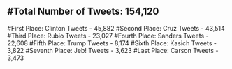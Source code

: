 #Total Number of Tweets: 154,120 
---
#First Place: Clinton Tweets - 45,882
#Second Place: Cruz Tweets - 43,514
#Third Place: Rubio Tweets - 23,027
#Fourth Place: Sanders Tweets - 22,608
#Fifth Place: Trump Tweets - 8,174
#Sixth Place: Kasich Tweets - 3,822
#Seventh Place: Jeb! Tweets - 3,623
#Last Place: Carson Tweets - 3,473
